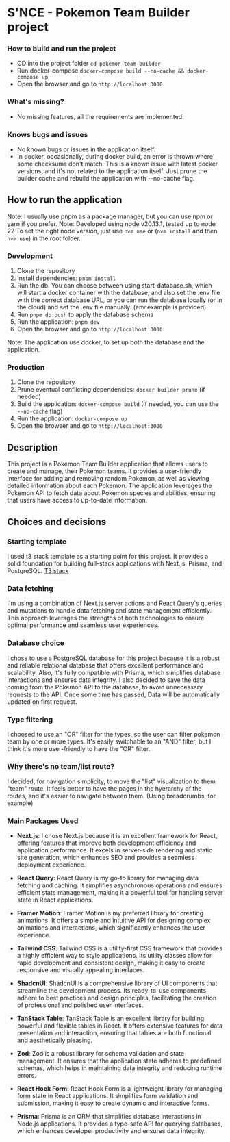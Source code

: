 # S'NCE - Pokemon Team Builder project

### How to build and run the project

- CD into the project folder `cd pokemon-team-builder`
- Run docker-compose `docker-compose build --no-cache && docker-compose up`
- Open the browser and go to `http://localhost:3000`

### What's missing?

- No missing features, all the requirements are implemented.

### Knows bugs and issues

- No known bugs or issues in the application itself.
- In docker, occasionally, during docker build, an error is thrown where some checksums don't match. This is a known issue with latest docker versions, and it's not related to the application itself. Just prune the builder cache and rebuild the application with --no-cache flag.

## How to run the application

Note: I usually use pnpm as a package manager, but you can use npm or yarn if you prefer.
Note: Developed using node v20.13.1, tested up to node 22
To set the right node version, just use `nvm use` or (`nvm install` and then `nvm use`) in the root folder.

### Development

1. Clone the repository
2. Install dependencies: `pnpm install`
3. Run the db. You can choose between using start-database.sh, which will start a docker container with the database, and also set the .env file with the correct database URL, or you can run the database locally (or in the cloud) and set the .env file manually. (env.example is provided)
4. Run `pnpm dp:push` to apply the database schema
5. Run the application: `pnpm dev`
6. Open the browser and go to `http://localhost:3000`

Note: The application use docker, to set up both the database and the application.

### Production

1. Clone the repository
2. Prune eventual conflicting dependencies: `docker builder prune` (if needed)
3. Build the application: `docker-compose build` (If needed, you can use the `--no-cache` flag)
4. Run the application: `docker-compose up`
5. Open the browser and go to `http://localhost:3000`

## Description

This project is a Pokemon Team Builder application that allows users to create and manage, their Pokemon teams. It provides a user-friendly interface for adding and removing random Pokemon, as well as viewing detailed information about each Pokemon. The application leverages the Pokemon API to fetch data about Pokemon species and abilities, ensuring that users have access to up-to-date information.

## Choices and decisions

### Starting template

I used t3 stack template as a starting point for this project. It provides a solid foundation for building full-stack applications with Next.js, Prisma, and PostgreSQL. [T3 stack](https://create.t3.gg/)

### Data fetching

I'm using a combination of Next.js server actions and React Query's queries and mutations to handle data fetching and state management efficiently. This approach leverages the strengths of both technologies to ensure optimal performance and seamless user experiences.

### Database choice

I chose to use a PostgreSQL database for this project because it is a robust and reliable relational database that offers excellent performance and scalability. Also, it's fully compatible with Prisma, which simplifies database interactions and ensures data integrity.
I also decided to save the data coming from the Pokemon API to the database, to avoid unnecessary requests to the API. Once some time has passed, Data will be automatically updated on first request.

### Type filtering

I choosed to use an "OR" filter for the types, so the user can filter pokemon team by one or more types. It's easily switchable to an "AND" filter, but I think it's more user-friendly to have the "OR" filter.

### Why there's no team/list route?

I decided, for navigation simplicity, to move the "list" visualization to them "team" route. It feels better to have the pages in the hyerarchy of the routes, and it's easier to navigate between them. (Using breadcrumbs, for example)

### Main Packages Used

- **Next.js**: I chose Next.js because it is an excellent framework for React, offering features that improve both development efficiency and application performance. It excels in server-side rendering and static site generation, which enhances SEO and provides a seamless deployment experience.

- **React Query**: React Query is my go-to library for managing data fetching and caching. It simplifies asynchronous operations and ensures efficient state management, making it a powerful tool for handling server state in React applications.

- **Framer Motion**: Framer Motion is my preferred library for creating animations. It offers a simple and intuitive API for designing complex animations and interactions, which significantly enhances the user experience.

- **Tailwind CSS**: Tailwind CSS is a utility-first CSS framework that provides a highly efficient way to style applications. Its utility classes allow for rapid development and consistent design, making it easy to create responsive and visually appealing interfaces.

- **ShadcnUI**: ShadcnUI is a comprehensive library of UI components that streamline the development process. Its ready-to-use components adhere to best practices and design principles, facilitating the creation of professional and polished user interfaces.

- **TanStack Table**: TanStack Table is an excellent library for building powerful and flexible tables in React. It offers extensive features for data presentation and interaction, ensuring that tables are both functional and aesthetically pleasing.

- **Zod**: Zod is a robust library for schema validation and state management. It ensures that the application state adheres to predefined schemas, which helps in maintaining data integrity and reducing runtime errors.

- **React Hook Form**: React Hook Form is a lightweight library for managing form state in React applications. It simplifies form validation and submission, making it easy to create dynamic and interactive forms.

- **Prisma**: Prisma is an ORM that simplifies database interactions in Node.js applications. It provides a type-safe API for querying databases, which enhances developer productivity and ensures data integrity.
